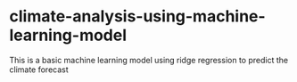 # climate-analysis-using-machine-learning-model
This is a basic machine learning model using ridge regression to predict the climate forecast
